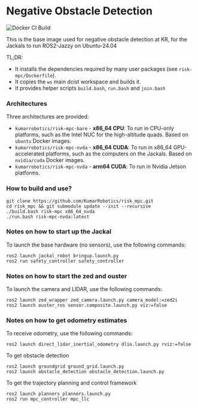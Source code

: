 Negative Obstacle Detection
=============
![Docker CI Build](https://github.com/KumarRobotics/dcist_master/actions/workflows/docker-build.yaml/badge.svg?branch=master)

This is the base image used for negative obstacle detection at KR, for the Jackals to run ROS2-Jazzy on Ubuntu-24.04

TL;DR:
 - It installs the dependencies required by many user packages (see
   `risk-mpc/Dockerfile`).
 - It copies the `ws` main dcist workspace and builds it.
 - It provides helper scripts `build.bash`, `run.bash` and `join.bash`

### Architectures
Three architectures are provided:
 - `kumarrobotics/risk-mpc-bare` - **x86_64 CPU**: To run in CPU-only platforms, such as the Intel NUC for the high-altitude quads. Based on `ubuntu` Docker images.
 - `kumarrobotics/risk-mpc-nvda` - **x86_64 CUDA**: To run in x86_64 GPU-accelerated platforms, such as the computers on the Jackals. Based on `nvidia/cuda` Docker images.
 - `kumarrobotics/risk-mpc-nvda` - **arm64 CUDA**: To run in Nvidia Jetson platforms.

### How to build and use?
```
git clone https://github.com/KumarRobotics/risk_mpc.git
cd risk_mpc && git submodule update --init --recursive
./build.bash risk-mpc x86_64_nvda
./run.bash risk-mpc-nvda:latest
```

### Notes on how to start up the Jackal
To launch the base hardware (no sensors), use the following commands:

```
ros2 launch jackal_robot bringup.launch.py
ros2 run safety_controller safety_controller
```

### Notes on how to start the zed and ouster
To launch the camera and LIDAR, use the following commands:

```
ros2 launch zed_wrapper zed_camera.launch.py camera_model:=zed2i
ros2 launch ouster_ros sensor.composite.launch.py viz:=false
```

### Notes on how to get odometry estimates
To receive odometry, use the following commands:

```
ros2 launch direct_lidar_inertial_odometry dlio.launch.py rviz:=false
```

To get obstacle detection

```
ros2 launch groundgrid ground_grid.launch.py
ros2 launch obstacle_detection obstacle_detection.launch.py
```

To get the trajectory planning and control framework

```
ros2 launch planners planners.launch.py
ros2 run mpc_controller mpc_llc
```